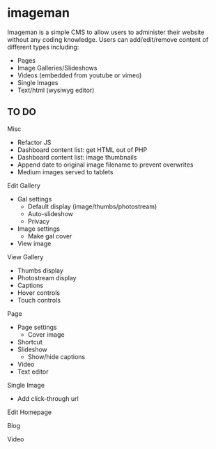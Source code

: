 # imageman

Imageman is a simple CMS to allow users to administer their website without any coding knowledge. Users can add/edit/remove content of different types including:
- Pages
- Image Galleries/Slideshows
- Videos (embedded from youtube or vimeo)
- Single Images
- Text/html (wysiwyg editor)

## TO DO

Misc
- Refactor JS
- Dashboard content list: get HTML out of PHP
- Dashboard content list: image thumbnails
- Append date to original image filename to prevent overwrites
- Medium images served to tablets

Edit Gallery
- Gal settings
	- Default display (image/thumbs/photostream)
	- Auto-slideshow
	- Privacy
- Image settings
	- Make gal cover
- View image

View Gallery
- Thumbs display
- Photostream display
- Captions
- Hover controls
- Touch controls

Page
- Page settings
	- Cover image
- Shortcut
- Slideshow
	- Show/hide captions
- Video
- Text editor

Single Image
- Add click-through url

Edit Homepage

Blog

Video
